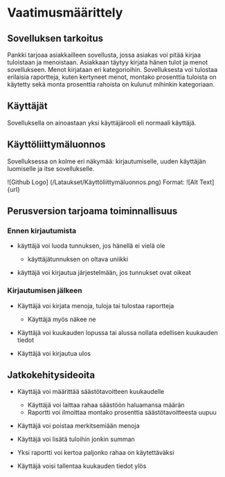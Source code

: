 # Vaatimusmäärittely

## Sovelluksen tarkoitus
Pankki tarjoaa asiakkailleen sovellusta, jossa asiakas voi pitää kirjaa tuloistaan ja menoistaan. Asiakkaan täytyy kirjata hänen tulot ja menot sovellukseen. Menot kirjataan eri kategorioihin. Sovelluksesta voi tulostaa erilaisia raportteja, kuten kertyneet menot, montako prosenttia tuloista on käytetty sekä monta prosenttia rahoista on kulunut mihinkin kategoriaan. 

## Käyttäjät
Sovelluksella on ainoastaan yksi käyttäjärooli eli normaali käyttäjä.

## Käyttöliittymäluonnos

Sovelluksessa on kolme eri näkymää: kirjautumiselle, uuden käyttäjän luomiselle ja itse sovellukselle.

![Github Logo] (/Lataukset/Käyttöliittymäluonnos.png)
Format: ![Alt Text] {url}

## Perusversion tarjoama toiminnallisuus

### Ennen kirjautumista

- käyttäjä voi luoda tunnuksen, jos hänellä ei vielä ole
  - käyttäjätunnuksen on oltava uniikki

- käyttäjä voi kirjautua järjestelmään, jos tunnukset ovat oikeat

### Kirjautumisen jälkeen

- Käyttäjä voi kirjata menoja, tuloja tai tulostaa raportteja
  - Käyttäjä myös näkee ne

- Käyttäjä voi kuukauden lopussa tai alussa nollata edellisen kuukauden tiedot

- Käyttäjä voi kirjautua ulos

## Jatkokehitysideoita

- Käyttäjä voi määrittää säästötavoitteen kuukaudelle 
  - Käyttäjä voi laittaa rahaa säästöön haluamansa määrän
  - Raportti voi ilmoittaa montako prosenttia säästötavoitteesta uupuu

- Käyttäjä voi poistaa merkitsemiään menoja

- Käyttäjä voi lisätä tuloihin jonkin summan

- Yksi raportti voi kertoa paljonko rahaa on käytettäväksi

- Käyttäjä voisi tallentaa kuukauden tiedot ylös


